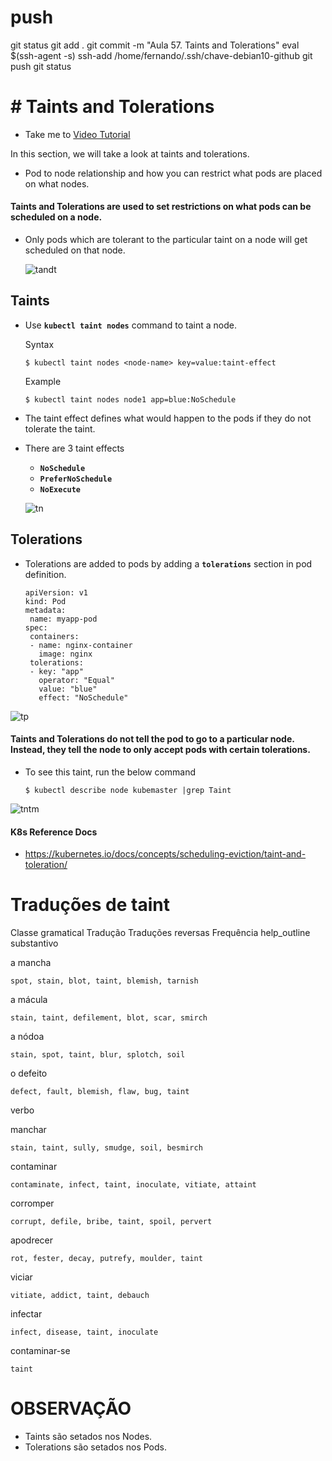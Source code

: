 

# ##############################################################################################################################################################
# ##############################################################################################################################################################
# ##############################################################################################################################################################
# ##############################################################################################################################################################
# push

git status
git add .
git commit -m "Aula 57. Taints and Tolerations"
eval $(ssh-agent -s)
ssh-add /home/fernando/.ssh/chave-debian10-github
git push
git status




# ##############################################################################################################################################################
# ##############################################################################################################################################################
# ##############################################################################################################################################################
# ##############################################################################################################################################################
# # Taints and Tolerations
  - Take me to [Video Tutorial](https://kodekloud.com/topic/taints-and-tolerations-2/)
  
In this section, we will take a look at taints and tolerations.
- Pod to node relationship and how you can restrict what pods are placed on what nodes.

#### Taints and Tolerations are used to set restrictions on what pods can be scheduled on a node. 
- Only pods which are tolerant to the particular taint on a node will get scheduled on that node.

  ![tandt](../../images/tandt.PNG)
  
## Taints
- Use **`kubectl taint nodes`** command to taint a node.

  Syntax
  ```
  $ kubectl taint nodes <node-name> key=value:taint-effect
  ```
 
  Example
  ```
  $ kubectl taint nodes node1 app=blue:NoSchedule
  ```
  
- The taint effect defines what would happen to the pods if they do not tolerate the taint.
- There are 3 taint effects
  - **`NoSchedule`**
  - **`PreferNoSchedule`**
  - **`NoExecute`**
  
  ![tn](../../images/tn.PNG)
  
## Tolerations
   - Tolerations are added to pods by adding a **`tolerations`** section in pod definition.
     ```
     apiVersion: v1
     kind: Pod
     metadata:
      name: myapp-pod
     spec:
      containers:
      - name: nginx-container
        image: nginx
      tolerations:
      - key: "app"
        operator: "Equal"
        value: "blue"
        effect: "NoSchedule"
     ```
    
  ![tp](../../images/tp.PNG)
    

#### Taints and Tolerations do not tell the pod to go to a particular node. Instead, they tell the node to only accept pods with certain tolerations.
- To see this taint, run the below command
  ```
  $ kubectl describe node kubemaster |grep Taint
  ```
 
 ![tntm](../../images/tntm.PNG)
  
     
#### K8s Reference Docs
- https://kubernetes.io/docs/concepts/scheduling-eviction/taint-and-toleration/











# Traduções de taint
Classe gramatical	Tradução	Traduções reversas	Frequência
help_outline
substantivo
	
a mancha
	

    spot, stain, blot, taint, blemish, tarnish

	
a mácula
	

    stain, taint, defilement, blot, scar, smirch

	
a nódoa
	

    stain, spot, taint, blur, splotch, soil

	
o defeito
	

    defect, fault, blemish, flaw, bug, taint

	
verbo
	
manchar
	

    stain, taint, sully, smudge, soil, besmirch

	
contaminar
	

    contaminate, infect, taint, inoculate, vitiate, attaint

	
corromper
	

    corrupt, defile, bribe, taint, spoil, pervert

	
apodrecer
	

    rot, fester, decay, putrefy, moulder, taint

	
viciar
	

    vitiate, addict, taint, debauch

	
infectar
	

    infect, disease, taint, inoculate

	
contaminar-se
	

    taint







# OBSERVAÇÃO
- Taints são setados nos Nodes.
- Tolerations são setados nos Pods.